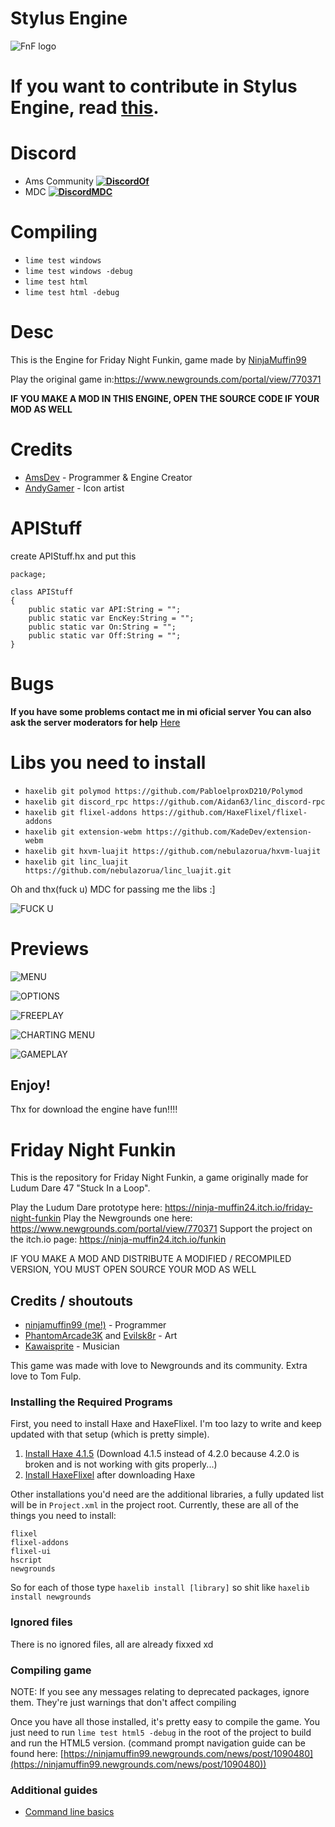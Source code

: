 # Stylus Engine

![FnF logo](art/thumbnailNewer.png)

# If you want to contribute in Stylus Engine, read [this](art/README.md).

# Discord
- Ams Community **[![DiscordOf](https://img.shields.io/discord/778038568680554497?label=discord)](https://discord.gg/TGs8jBTBux)**
- MDC **[![DiscordMDC](https://img.shields.io/discord/778038568680554497?label=discord)](https://discord.gg/Aw4dzGRC)**

# Compiling

- `lime test windows`
- `lime test windows -debug`
- `lime test html`
- `lime test html -debug`


# Desc

This is the Engine for Friday Night Funkin, game made by  [NinjaMuffin99](https://twitter.com/ninja_muffin99) 

Play the original game in:https://www.newgrounds.com/portal/view/770371

**IF YOU MAKE A MOD IN THIS ENGINE, OPEN THE SOURCE CODE IF YOUR MOD AS WELL**

# Credits
- [AmsDev](https://twitter.com/AmsDev2) - Programmer & Engine Creator
- [AndyGamer](https://twitter.com/AndyGamer1116YT) - Icon artist

# APIStuff

create APIStuff.hx
and put this

`````
package;

class APIStuff
{
	public static var API:String = "";
	public static var EncKey:String = "";
	public static var On:String = "";
	public static var Off:String = "";
}
`````
# Bugs

**If you have some problems contact me in mi oficial server
You can also ask the server moderators for help** [Here](#discord)

# Libs you need to install

- `haxelib git polymod https://github.com/PabloelproxD210/Polymod`
- `haxelib git discord_rpc https://github.com/Aidan63/linc_discord-rpc`
- `haxelib git flixel-addons https://github.com/HaxeFlixel/flixel-addons`
- `haxelib git extension-webm https://github.com/KadeDev/extension-webm`
- `haxelib git hxvm-luajit https://github.com/nebulazorua/hxvm-luajit`
- `haxelib git linc_luajit https://github.com/nebulazorua/linc_luajit.git`

Oh and thx(fuck u) MDC for passing me the libs :]

![FUCK U](art/readme/fckUmdc.PNG)

# Previews

![MENU](art/readme/Menu.PNG)

![OPTIONS](art/readme/Options.PNG)

![FREEPLAY](art/readme/Freeplay.PNG)

![CHARTING MENU](art/readme/ChartingMenu.PNG)

![GAMEPLAY](art/readme/Gameplay.PNG)

## Enjoy!

Thx for download the engine have fun!!!!

# Friday Night Funkin

This is the repository for Friday Night Funkin, a game originally made for Ludum Dare 47 "Stuck In a Loop".

Play the Ludum Dare prototype here: https://ninja-muffin24.itch.io/friday-night-funkin
Play the Newgrounds one here: https://www.newgrounds.com/portal/view/770371
Support the project on the itch.io page: https://ninja-muffin24.itch.io/funkin

IF YOU MAKE A MOD AND DISTRIBUTE A MODIFIED / RECOMPILED VERSION, YOU MUST OPEN SOURCE YOUR MOD AS WELL

## Credits / shoutouts

- [ninjamuffin99 (me!)](https://twitter.com/ninja_muffin99) - Programmer
- [PhantomArcade3K](https://twitter.com/phantomarcade3k) and [Evilsk8r](https://twitter.com/evilsk8r) - Art
- [Kawaisprite](https://twitter.com/kawaisprite) - Musician

This game was made with love to Newgrounds and its community. Extra love to Tom Fulp.

### Installing the Required Programs

First, you need to install Haxe and HaxeFlixel. I'm too lazy to write and keep updated with that setup (which is pretty simple). 
1. [Install Haxe 4.1.5](https://haxe.org/download/version/4.1.5/) (Download 4.1.5 instead of 4.2.0 because 4.2.0 is broken and is not working with gits properly...)
2. [Install HaxeFlixel](https://haxeflixel.com/documentation/install-haxeflixel/) after downloading Haxe

Other installations you'd need are the additional libraries, a fully updated list will be in `Project.xml` in the project root. Currently, these are all of the things you need to install:
```
flixel
flixel-addons
flixel-ui
hscript
newgrounds
```
So for each of those type `haxelib install [library]` so shit like `haxelib install newgrounds`

### Ignored files

There is no ignored files, all are already fixxed xd

### Compiling game
NOTE: If you see any messages relating to deprecated packages, ignore them. They're just warnings that don't affect compiling

Once you have all those installed, it's pretty easy to compile the game. You just need to run `lime test html5 -debug` in the root of the project to build and run the HTML5 version. (command prompt navigation guide can be found here: [https://ninjamuffin99.newgrounds.com/news/post/1090480](https://ninjamuffin99.newgrounds.com/news/post/1090480))

### Additional guides

- [Command line basics](https://ninjamuffin99.newgrounds.com/news/post/1090480)
